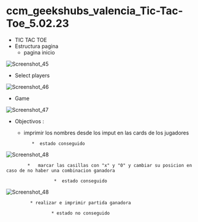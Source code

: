 # ccm_geekshubs_valencia_Tic-Tac-Toe_5.02.23
* TIC TAC TOE
 * Estructura pagina
     * pagina inicio

     
![Screenshot_45](https://user-images.githubusercontent.com/121670547/218339601-1458c4f2-11ee-47b7-9324-ade220a4c807.png)



   *  Select players
      
      
  ![Screenshot_46](https://user-images.githubusercontent.com/121670547/218339627-373dea93-7bd2-44e5-b1bd-e119e3c96817.png)
  
  
   *   Game


![Screenshot_47](https://user-images.githubusercontent.com/121670547/218339708-558b7850-f9ae-4d75-918d-295a7f544ebf.png)


   *   Objectivos :
   
          *  imprimir los nombres desde los imput en las cards de los jugadores
                   
                    *  estado conseguido




![Screenshot_48](https://user-images.githubusercontent.com/121670547/218340384-32e9a66f-73bb-467b-9f10-47943b98d413.png)



            *   marcar las casillas con "x" y "0" y cambiar su posicion en caso de no haber una combinacion ganadora
                    
                      *  estado conseguido 
                    
                    
 ![Screenshot_48](https://user-images.githubusercontent.com/121670547/218340549-0442c9f7-a96a-440c-984a-6a8ceff425f6.png)
 
             * realizar e imprimir partida ganadora 
             
                     * estado no conseguido
